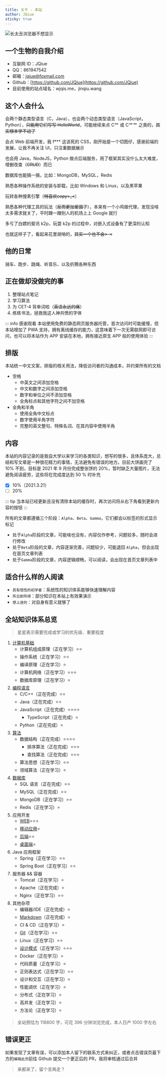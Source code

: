 ```yaml
---
title: 关于 - 本站
author: JQiue
sticky: true
---
```


![长太丑浏览器不想显示](/)

## 一个生物的自我介绍

+ 互联网 ID：JQiue
+ QQ：861947542
+ 邮箱：jqiue@foxmail.com
+ Github：[https://github.com/JQiue](https://github.com/JQiue)
+ 目前使用的站点域名：wjqis.me，jinqiu.wang

## 这个人会什么

会两个静态类型语言（C，Java），也会两个动态类型语言（JavaScript，Python），~~只能用它们写写 HelloWorld~~，可能继续来点 C艹 或 C艹艹 之类的，~~其实根本学不动了~~

会点 Web 前端开发，我 f*** 这该死的 CSS，刚开始是一个切图仔，感谢前端的发展，让我不再关注 UI，只注重数据展示

也会用 Java，NodeJS，Python 做点后端服务，用了框架其实没什么太大难度，增删改查（~~CRUD~~）而已

数据库也能搞一搞，比如：MongoDB，MySQL，Redis

熟悉各种操作系统的安装与卸载，比如 Windows 和 Linux，以及黑苹果

玩转各种搜素引擎（~~特喜欢copy>_<~~）

熟悉各种代理工具的玩法（~~反而更加爱国了~~），本来有一个小鸡做代理，发现没啥太多需求就关了，平时蹭一蹭别人的机场上上 Google 就行

多亏了白嫖的斐讯 k2p，玩耍 k2p 的过程中，对嵌入式设备有了更深的认知

也就这样子了，看起来花里胡哨的，~~其实一个也不会>-<~~

## 他的日常

骑车、跑步、跳绳、听音乐、以及折腾各种东西

## 正在做却没做完的事

1. 整理站点笔记
2. 学习算法
3. 为 CET-4 背单词啦（~~英语永远的痛~~）
4. 练练书法，拯救我这人神共愤的字体

::: info 感谢观看
本站使用免费的静态网页服务器托管，首次访问时可能缓慢，但本站增加了 PWA 支持，拥有离线缓存的能力，这意味着下一次无需联网即可访问，也可以将本站作为 APP 安装在本地，拥有接近原生 APP 般的使用体验
:::

## 排版

本站统一中文文案，排版的相关用法，降低访问者的沟通成本，并约束所有的文档

+ 空格
  + 中英文之间添加空格
  + 中文和数字之间添加空格
  + 数字和单位之间不添加空格
  + 全角标点和其他字符之间不加空格
+ 全角和半角
  + 使用全角中文标点
  + 数字使用半角字符
  + 完整的英文整句、特殊名词、在其内容中使用半角

## 内容

本站的内容记录的是我自大学以来学习的各类知识，想写的很多，且体系庞大，总结和写文章是一种很花精力的事情，无法避免有错误的地方。目前大饼画完了 10% 不到，目标是 2021 年 9 月份完成整张饼的 20%，暂时缺乏大量图片，无法避免阅读疲劳，这些将在完成度达到 50 % 时补充

- [x] 10%（2021.3.21）
- [ ] 20%

::: tip
当本站已经更新且没有清除本站的缓存时，再次访问将从右下角看到更新内容的按钮
:::

所有的文章都遵循三个阶段：`Alpha`、`Beta`、`Gamma`，它们都会以标签的形式显示标记

+ 处于`Alpha`阶段的文章，可能啥也没有，内容仅作参考，问题较多，随时会进行修改
+ 处于`Beta`阶段的文章，内容逐渐完善，问题较少，可能退回 `Alpha`，但会出现在首页文章列表
+ 处于`Gamma`阶段的文章，内容逻辑顺畅，可以阅读，会出现在首页文章列表中

## 适合什么样的人阅读

+ `具有悟性的初学者`：系统性的知识体系能够快速理解内容
+ `所见即所得`：部分知识在本站上有效果演示
+ `想上进的`：对自身有意义就够了

## 全站知识体系总览

> 星星表示需要完成或学习的优先级、重要程度

1. [计算机基础](/computer-basic/)
    + 计算机组成原理（正在学习）:star::star:
    + 操作系统（正在学习）:star::star:
    + 编译原理（正在学习）:star:
    + 计算机网络（正在学习）:star::star::star:
    + 数据库原理（正在学习）:star:
2. [编程语言](/language/)
    + C/C++（正在完成）:star::star:
    + Java（正在完成）:star::star:
    + JavaScript（正在完成）:star::star::star::star:
      + TypeScript（正在完成）:star:
    + Python（正在完成）:star:
3. [算法](/ds-algorithm/)
    + 数据结构（正在完成）:star::star::star::star:
      + 排序算法（正在完成）:star::star::star:
      + 查找算法（正在完成）:star::star::star:
    + 算法思想（正在学习）:star::star:
    + 领域算法（正在学习）:star:
4. [数据库](/database/)
    + SQL 语言（正在完成）:star::star:
    + MySQL（正在完成）:star::star:
    + MongoDB（正在学习）:star::star:
    + Redis（正在学习）:star:
5. 应用开发
    + [WEB](/application/web/):star::star::star:
    + [移动应用](/application/mobile/):star:
    + [后端](/application/backend/):star::star:
    + [桌面端](/application/desktop/):star:
6. Java 应用框架
    + Spring（正在学习）:star::star:
    + Spring Boot（正在学习）:star::star:
7. 服务器 && 容器
    + Tomcat（正在学习）:star:
    + Apache（正在完成）:star:
    + Nginx（正在学习）:star::star:
8. 其他杂项
    + 编辑器/IDE（正在完成）:star:
    + [Markdown](/sundry/markdown/)（正在完成）:star:
    + CI & CD（正在学习）:star:
    + [Git](/sundry/git/)（正在学习）:star::star:
    + Linux（正在学习）:star::star:
    + [设计模式](/sundry/share/design-pattern/)（正在学习）:star::star::star:
    + Docker（正在学习）:star:
    + 代码质量（正在学习）:star:
    + 正则表达式（正在学习）:star::star:
    + 设计和交互（正在学习）:star:
    + 性能调优（正在学习）:star:
    + 分布式（正在学习）:star:
    + 高并发（正在学习）:star:
    + 方法论（正在学习）:star:

> 全站预估为 118800 字，可花 396 分钟浏览完成，本人日产 1000 字左右

## 错误更正

如果发现了文章有误，可以添加本人留下的联系方式来纠正，或者点击错误页最下方的`编辑此页`前往 Github 提交一个更正后的 PR，我将审核通过后合并

> 来都来了，留个言再走？
